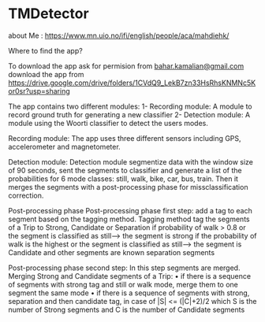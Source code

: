 # TMDetector
about Me : 
https://www.mn.uio.no/ifi/english/people/aca/mahdiehk/


Where to find the app?

To download the app ask for permision from bahar.kamalian@gmail.com 
download the app from https://drive.google.com/drive/folders/1CVdQ9_LekB7zn33HsRhsKNMNc5Kor0sr?usp=sharing


The app contains two different modules:
1- Recording module: A module to record ground truth for generating a new classifier 
2- Detection module: A module using the Woorti classifier to detect the users modes. 

Recording module:
The app uses three different sensors including GPS, accelerometer and magnetometer. 

Detection module:
Detection module segmentize data with the window size of 90 seconds, sent the segments to classifier and generate a list of the probabilities for 6 mode classes: still, walk, bike, car, bus, train. Then it merges the segments with a post-processing phase for missclassification correction. 

Post-processing phase
Post-processing phase first step:
add a tag to each segment based on the tagging method. 
Tagging method tag the segments of a Trip to Strong, Candidate or Separation
 if probability of walk > 0.8 or the segment is classified as still--> the segment is strong
 if the probability of walk is the highest or the segment is classified as still--> the segment is Candidate and other segments are known separation segments
 
 Post-processing phase second step:
In this step segments are merged. Merging Strong and Candidate segments of a Trip:
•	if there is a sequence of segments with strong tag and still or walk mode, merge them to one segment the same mode
•	if there is a sequence of segments with strong, separation and then candidate tag, in case of |S| <= (|C|+2)/2 which S is the number of Strong segments and C is the number of Candidate segments
    

